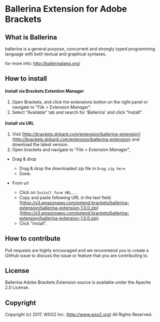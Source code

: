 # Ballerina Extension for Adobe Brackets

## What is Ballerina

ballerina is a general purpose, concurrent and strongly typed
programming language with both textual and graphical syntaxes.

for more info: http://ballerinalang.org/

## How to install

#### Install via Brackets Extention Manager

1. Open Brackets, and click the extensions button on the right panel or navigate to "_File > Extension Manager_". 
2. Select "Available" tab and search for 'Ballerina' and click "Install".

#### Install via URL

1. Visit [http://brackets.dnbard.com/extension/ballerina-extension](http://brackets.dnbard.com/extension/ballerina-extension) and download the latest version.
2. Open brackets and navigate to "_File > Extension Manager_",

* Drag & drop
   * Drag & drop the downloaded zip file in `Drag.zip here`
   * Done.

* From url
   * Click on `Install form URL...`
   * Copy and paste following URL in the text field: [https://s3.amazonaws.com/extend.brackets/ballerina-extension/ballerina-extension-1.0.0.zip](https://s3.amazonaws.com/extend.brackets/ballerina-extension/ballerina-extension-1.0.0.zip).
   * Click "Install".

## How to contribute

Pull requests are highly encouraged and we recommend you to create a GitHub issue
to discuss the issue or feature that you are contributing to.

## License

Ballerina Adobe Brackets Extension source is available under the Apache 2.0 License.

## Copyright

Copyright (c) 2017, WSO2 Inc. (http://www.wso2.org) All Rights Reserved.
